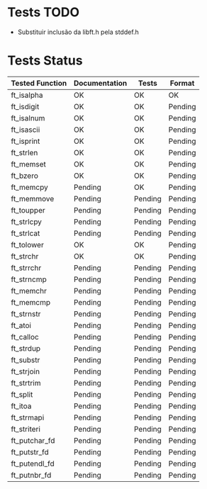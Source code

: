 # Tests TODO

- Substituir inclusão da libft.h pela stddef.h

# Tests Status

|Tested Function|Documentation|Tests|Format|
|---------------|----|-----|------|
|ft_isalpha|OK|OK|OK|
|ft_isdigit|OK|OK|Pending|
|ft_isalnum|OK|OK|Pending|
|ft_isascii|OK|OK|Pending|
|ft_isprint|OK|OK|Pending|
|ft_strlen|OK|OK|Pending|
|ft_memset|OK|OK|Pending|
|ft_bzero|OK|OK|Pending|
|ft_memcpy|Pending|OK|Pending|
|ft_memmove|Pending|Pending|Pending|
|ft_toupper|Pending|Pending|Pending|
|ft_strlcpy|Pending|Pending|Pending|
|ft_strlcat|Pending|Pending|Pending|
|ft_tolower|OK|OK|Pending|
|ft_strchr|OK|OK|Pending|
|ft_strrchr|Pending|Pending|Pending|
|ft_strncmp|Pending|Pending|Pending|
|ft_memchr|Pending|Pending|Pending|
|ft_memcmp|Pending|Pending|Pending|
|ft_strnstr|Pending|Pending|Pending|
|ft_atoi|Pending|Pending|Pending|
|ft_calloc|Pending|Pending|Pending|
|ft_strdup|Pending|Pending|Pending|
|ft_substr|Pending|Pending|Pending|
|ft_strjoin|Pending|Pending|Pending|
|ft_strtrim|Pending|Pending|Pending|
|ft_split|Pending|Pending|Pending|
|ft_itoa|Pending|Pending|Pending|
|ft_strmapi|Pending|Pending|Pending|
|ft_striteri|Pending|Pending|Pending|
|ft_putchar_fd|Pending|Pending|Pending|
|ft_putstr_fd|Pending|Pending|Pending|
|ft_putendl_fd|Pending|Pending|Pending|
|ft_putnbr_fd|Pending|Pending|Pending|
